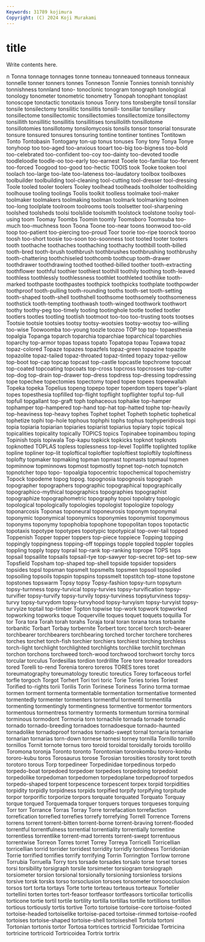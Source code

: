 ```yaml
---
Keywords: 31789 kojimura
Copyright: (C) 2024 Koji Murakami
---
```


# title

Write contents here.



n Tonna tonnage tonnages
tonne tonneau tonneaued tonneaus tonneaux tonnelle tonner tonners tonnes Tonneson
Tonnie Tonnies tonnish tonnishly tonnishness tonnland tono- tonoclonic tonogram tonograph
tonological tonology tonometer tonometric tonometry Tonopah tonophant tonoplast tonoscope tonotactic
tonotaxis tonous Tonry tons tonsbergite tonsil tonsilar tonsile tonsilectomy tonsilitic
tonsilitis tonsill- tonsillar tonsillary tonsillectome tonsillectomic tonsillectomies tonsillectomize tonsillectomy tonsillith
tonsillitic tonsillitis tonsillitises tonsillolith tonsillotome tonsillotomies tonsillotomy tonsilomycosis tonsils tonsor
tonsorial tonsurate tonsure tonsured tonsures tonsuring tontine tontiner tontines Tontitown
Tonto Tontobasin Tontogany ton-up tonus tonuses Tony tony Tonya Tonye
tonyhoop too too-aged too-anxious tooart too-big too-bigness too-bold too-celebrated too-confident
too-coy too-dainty too-devoted toodle toodleloodle toodle-oo too-early too-earnest Tooele too-familiar
too-fervent too-forced Toogood too-good too-hectic TOOIS took Tooke tooken tool
toolach too-large too-late too-lateness too-laudatory toolbox toolboxes toolbuilder toolbuilding tool-cleaning
tool-cutting tool-dresser tool-dressing Toole tooled tooler toolers Tooley toolhead toolheads
toolholder toolholding toolhouse tooling toolings Toolis toolkit toolless toolmake tool-maker
toolmaker toolmakers toolmaking toolman toolmark toolmarking toolmen too-long toolplate toolroom
toolrooms tools toolsetter tool-sharpening toolshed toolsheds toolsi toolslide toolsmith toolstock
toolstone toolsy tool-using toom Toomay Toombs Toomin toomly Toomsboro Toomsuba
too-much too-muchness toon Toona Toone too-near toons toonwood too-old toop
too-patient too-piercing too-proud Toor toorie too-ripe toorock tooroo toosh too-short
toosie too-soon too-soonness toot tooted tooter tooters tooth toothache toothaches
toothaching toothachy toothbill tooth-billed tooth-bred tooth-brush toothbrush toothbrushes toothbrushing toothbrushy
tooth-chattering toothchiseled toothcomb toothcup tooth-drawer toothdrawer toothdrawing toothed toothed-billed toother
tooth-extracting toothflower toothful toothier toothiest toothill toothily toothing tooth-leaved toothless
toothlessly toothlessness toothlet toothleted toothlike tooth-marked toothpaste toothpastes toothpick toothpicks
toothplate toothpowder toothproof tooth-pulling tooth-rounding tooths tooth-set tooth-setting tooth-shaped tooth-shell
toothshell toothsome toothsomely toothsomeness toothstick tooth-tempting toothwash tooth-winged toothwork toothwort
toothy toothy-peg too-timely tooting tootinghole tootle tootled tootler tootlers tootles
tootling tootlish tootmoot too-too too-trusting toots tootses Tootsie tootsie tootsies
tootsy tootsy-wootsies tootsy-wootsy too-willing too-wise Toowoomba too-young toozle toozoo TOP
top top- topaesthesia topalgia Topanga toparch toparchia toparchiae toparchical toparchies
toparchy top-armor topas topass topato Topatopa topau Topawa topaz topaz-colored
Topaze topazes topazfels topaz-green topazine topazite topazolite topaz-tailed topaz-throated topaz-tinted
topazy topaz-yellow top-boot top-cap topcap topcast top-castle topcastle topchrome topcoat
top-coated topcoating topcoats top-cross topcross topcrosses top-cutter top-dog top-drain top-drawer
top-dress topdress top-dressing topdressing tope topechee topectomies topectomy toped topee
topees topeewallah Topeka topeka Topelius topeng topepo toper toperdom topers
toper's-plant topes topesthesia topfilled top-flight topflight topflighter topful top-full topfull
topgallant top-graft toph tophaceous tophaike top-hamper tophamper top-hampered top-hand top-hat
top-hatted tophe top-heavily top-heaviness top-heavy tophes Tophet tophet Topheth tophetic
tophetical tophetize tophi top-hole tophous tophphi tophs tophus tophyperidrosis topi
topia topiaria topiarian topiaries topiarist topiarius topiary topic topical topicalities
topicality topically TOPICS topics Topinabee topinambou toping Topinish topis topiwala
Top-kapu topkick topkicks topknot topknots topknotted TOPLAS topless toplessness top-level
Topliffe toplighted toplike topline topliner top-lit toploftical toploftier toploftiest toploftily
toploftiness toplofty topmaker topmaking topman topmast topmasts topmaul topmen topminnow
topminnows topmost topmostly topnet top-notch topnotch topnotcher topo topo- topoalgia
topocentric topochemical topochemistry Topock topodeme topog topog. topognosia topognosis topograph
topographer topographers topographic topographical topographically topographico-mythical topographics topographies topographist topographize
topographometric topography topoi topolatry topologic topological topologically topologies topologist topologize
topology toponarcosis Toponas toponeural toponeurosis toponym toponymal toponymic toponymical toponymics
toponymies toponymist toponymous toponyms toponymy topophobia topophone topopolitan topos topotactic
topotaxis topotype topotypes topotypic topotypical top-over-tail topped Toppenish Topper topper
toppers top-piece toppiece Topping topping toppingly toppingness topping-off toppings topple
toppled toppler topples toppling topply toppy toprail top-rank top-ranking toprope
TOPS tops topsail topsailite topsails topsail-tye top-sawyer top-secret top-set top-sew
Topsfield Topsham top-shaped top-shell topside topsider topsiders topsides topsl topsman
topsmelt topsmelts topsmen topsoil topsoiled topsoiling topsoils topspin topspins topssmelt
topstitch top-stone topstone topstones topswarm Topsy topsy Topsy-fashion topsy-turn topsyturn
topsy-turnness topsy-turvical topsy-turvies topsy-turvification topsy-turvifier topsy-turvify topsy-turvily topsy-turviness topsyturviness topsy-turvy
topsy-turvydom topsy-turvyhood topsy-turvyism topsy-turvyist topsy-turvyize toptail top-timber Topton topwise top-work
topwork topworked topworking topworks toque Toquerville toques toquet toquets toquilla
Tor tor Tora tora Torah torah torahs Toraja toral toran
torana toras torbanite torbanitic Torbart Torbay torbernite Torbert torc torcel
torch torch-bearer torchbearer torchbearers torchbearing torched torcher torchere torcheres torches
torchet torch-fish torchier torchiers torchiest torching torchless torch-light torchlight torchlighted
torchlights torchlike torchlit torchman torchon torchons torchweed torch-wood torchwood torchwort
torchy torcs torcular torculus Tordesillas tordion tordrillite Tore tore toreador
toreadors tored Torelli to-rend Torenia torero toreros TORES tores toret
toreumatography toreumatology toreutic toreutics Torey torfaceous torfel torfle torgoch Torgot
Torhert Tori tori toric Torie Tories tories Toriest Torified to-rights
torii Torilis Torin Torinese Toriness Torino torma tormae tormen torment
tormenta tormentable tormentation tormentative tormented tormentedly tormenter tormenters tormentful tormentil
tormentilla tormenting tormentingly tormentingness tormentive tormentor tormentors tormentous tormentress tormentry
torments tormentum tormina torminal torminous tormodont Tormoria torn tornachile tornada
tornade tornadic tornado tornado-breeding tornadoes tornadoesque tornado-haunted tornadolike tornadoproof tornados
tornado-swept tornal tornaria tornariae tornarian tornarias torn-down tornese tornesi torney
tornilla Tornillo tornillo tornillos Tornit tornote tornus toro toroid toroidal
toroidally toroids torolillo Toromona toronja Toronto toronto Torontonian tororokombu tororo-konbu
tororo-kubu toros Torosaurus torose Torosian torosities torosity torot toroth torotoro
torous Torp torpedineer Torpedinidae torpedinous torpedo torpedo-boat torpedoed torpedoer torpedoes
torpedoing torpedoist torpedolike torpedoman torpedomen torpedoplane torpedoproof torpedos torpedo-shaped torpent
torpescence torpescent torpex torpid torpidities torpidity torpidly torpidness torpids torpified
torpify torpifying torpitude torpor torporific torporize torpors torquate torquated Torquato
Torquay torque torqued Torquemada torquer torquers torques torqueses torquing Torr
torr Torrance Torras Torray Torre torrefacation torrefaction torrefication torrefied torrefies
torrefy torrefying Torrell Torrence Torrens torrens torrent torrent-bitten torrent-borne torrent-braving
torrent-flooded torrentful torrentfulness torrential torrentiality torrentially torrentine torrentless torrentlike torrent-mad
torrents torrent-swept torrentuous torrentwise Torreon Torres torret Torrey Torreya Torricelli
Torricellian torricellian torrid torrider torridest torridity torridly torridness Torridonian Torrie
torrified torrifies torrify torrifying Torrin Torrington Torrlow torrone Torrubia Torruella
Torry tors torsade torsades torsalo torse torsel torses torsi torsibility
torsigraph torsile torsimeter torsiogram torsiograph torsiometer torsion torsional torsionally torsioning
torsionless torsions torsive torsk torsks torso torsoclusion torsoes torsometer torsoocclusion
torsos tort torta tortays Torte torte torteau torteaus torteaux Tortelier
tortellini torten tortes tort-feasor tortfeasor tortfeasors torticollar torticollis torticone tortie
tortil tortile tortility tortilla tortillas tortille tortillions tortillon tortious tortiously
tortis tortive Torto tortoise tortoise-core tortoise-footed tortoise-headed tortoiselike tortoise-paced tortoise-rimmed
tortoise-roofed tortoises tortoise-shaped tortoise-shell tortoiseshell Tortola tortoni Tortonian tortonis tortor
Tortosa tortrices tortricid Tortricidae Tortricina tortricine tortricoid Tortricoidea Tortrix tortrix
